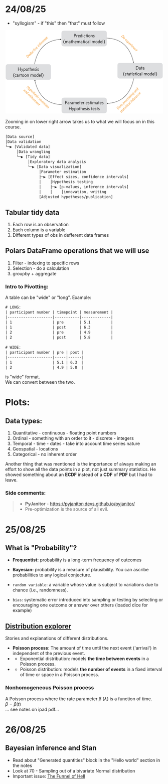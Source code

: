 # 24/08/25

- "syllogism" - if "this" then "that" must follow

![cycle of science](./images/cycle_of_science.png)

Zooming in on lower right arrow takes us to what we will focus on in this course.
```
[Data source]
│Data validation
╰─▶ [Validated data]
     │Data wrangling
     ╰─▶ [Tidy data]
          │Exploratory data analysis
          ╰─▶ [Data visualization]
               │Parameter estimation
               ├─▶ [Effect sizes, confidence intervals]
               │    │Hypothesis testing
               │    ├─▶ [p-values, inference intervals]
               │    │    │innovation, writing
               [Adjusted hypotheses/publication]
```


## Tabular tidy data
1. Each row is an observation
2. Each column is a variable
3. Different types of obs in defferent data frames

## Polars DataFrame operations that we will use
1. Filter - indexing to specific rows
2. Selection - do a calculation
3. groupby + aggregate

### Intro to Pivotting:
A table can be "wide" or "long".
Example:
```
# LONG:
| participant number | timepoint | measurement |
|--------------------|-----------|-------------|
| 1                  | pre       | 5.1         |
| 1                  | post      | 6.3         |
| 2                  | pre       | 4.9         |
| 2                  | post      | 5.8         |

# WIDE:
| participant number | pre | post |
|--------------------|-----|------|
| 1                  | 5.1 | 6.3  |
| 2                  | 4.9 | 5.8  |
```
is "wide" format.<br>
We can convert between the two.

# Plots:
## Data types:
1. Quantitative - continuous - floating point numbers
2. Ordinal - something with an order to it - discrete - integers
3. Temporal - time - dates - take into account time series nature
4. Geospatial - locations
5. Categorical - no inherent order

Another thing that was mentioned is the importance of always making an effort to show all the data points in a plot, not just summary statistics. He showed something about an **ECDF** instead of a **CDF** of **PDF** but I had to leave.

### Side comments:
> - **PyJanitor** - https://pyjanitor-devs.github.io/pyjanitor/
> - Pre-optimization is the source of all evil.

# 25/08/25
## What is "Probability"?
- **Frequentist:** probability is a long-term frequency of outcomes
- **Bayesian:** probability is a measure of plausibility. You can ascribe probabilities to any logical conjecture.


- `random variable`: a variable whose value is subject to variations due to chance (i.e., randomness).
- `bias`: systematic error introduced into sampling or testing by selecting or encouraging one outcome or answer over others (loaded dice for example)

## [Distribution explorer](https://distribution-explorer.github.io/)
Stories and explanations of different distributions.

- **Poisson process**: The amount of time until the next event ('arrival') in independent of the previous event.
- - Exponential distribution: models **the time between events** in a Poisson process.
- - Poisson distribution: models **the number of events** in a fixed interval of time or space in a Poisson process.

### Nonhomogeneous Poisson process
A Poisson process where the rate parameter $\beta$ ($\lambda$) is a function of time.<br>
$\beta = \beta(t)$<br>
... see notes on ipad pdf...


# 26/08/25
## Bayesian inference and Stan
- Read about "Generated quantities" block in the "Hello world" section in the notes
- Look at 70 - Sampling out of a bivariate Normal distribution
- Important issue: [The Funnel of Hell](https://wis-stats.github.io/lessons/principled/mcmc_diagnostics.html#the-funnel-of-hell)
